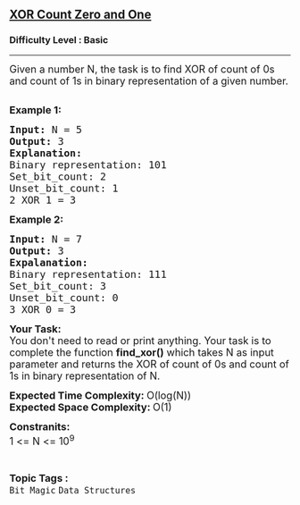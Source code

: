 <h2><a href="https://practice.geeksforgeeks.org/problems/xor-count-zero-and-one2724/1?page=2&difficulty[]=-1&category[]=Bit%20Magic&sortBy=submissions">XOR Count Zero and One</a></h2><h3>Difficulty Level : Basic</h3><hr><div class="problems_problem_content__Xm_eO"><p><span style="font-size:18px">Given a number N, the task is to find XOR of count of 0s and count of 1s in binary representation of a given number.</span><br>
&nbsp;</p>

<p><span style="font-size:18px"><strong>Example 1:</strong></span></p>

<pre><span style="font-size:18px"><strong>Input: </strong>N =<strong> </strong>5
<strong>Output: </strong>3
<strong>Explanation: 
</strong>Binary representation: 101
Set_bit_count: 2
Unset_bit_count: 1
2 XOR 1 = 3</span>
</pre>

<p><span style="font-size:18px"><strong>Example 2:</strong></span></p>

<pre><span style="font-size:18px"><strong>Input: </strong>N = 7
<strong>Output: </strong>3
<strong>Expalanation:
</strong>Binary representation: 111
Set_bit_count: 3
Unset_bit_count: 0
</span><span style="font-size:18px">3 XOR 0 = 3</span>
</pre>

<p><span style="font-size:18px"><strong>Your Task:</strong><br>
You don't need to read or print anything. Your task is to complete the function&nbsp;<strong>find_xor()</strong>&nbsp;which takes N&nbsp;as input parameter and returns the XOR&nbsp;of count of 0s and count of 1s in binary representation of N.</span></p>

<p><span style="font-size:18px"><strong>Expected Time Complexity:&nbsp;</strong>O(log(N))<br>
<strong>Expected Space Complexity:&nbsp;</strong>O(1)</span></p>

<p><span style="font-size:18px"><strong>Constranits:</strong><br>
1 &lt;= N &lt;= 10<sup>9</sup></span></p>
</div><br><p><span style=font-size:18px><strong>Topic Tags : </strong><br><code>Bit Magic</code>&nbsp;<code>Data Structures</code>&nbsp;